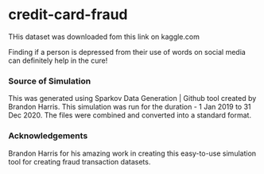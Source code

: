 # credit-card-fraud
THis dataset was downloaded fom this link on kaggle.com

Finding if a person is depressed from their use of words on social media can definitely help in the cure!

### Source of Simulation
This was generated using Sparkov Data Generation | Github tool created by Brandon Harris. This simulation was run for the duration - 1 Jan 2019 to 31 Dec 2020. The files were combined and converted into a standard format.

### Acknowledgements
Brandon Harris for his amazing work in creating this easy-to-use simulation tool for creating fraud transaction datasets.
